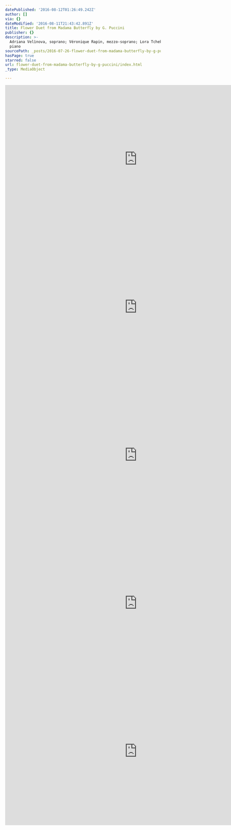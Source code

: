 ```yaml
---
datePublished: '2016-08-12T01:26:49.242Z'
author: []
via: {}
dateModified: '2016-08-11T21:43:42.891Z'
title: Flower Duet from Madama Butterfly by G. Puccini
publisher: {}
description: >-
  Adriana Velìnova, soprano; Véronique Rapin, mezzo-soprano; Lora Tchekoratova,
  piano
sourcePath: _posts/2016-07-26-flower-duet-from-madama-butterfly-by-g-puccini.md
hasPage: true
starred: false
url: flower-duet-from-madama-butterfly-by-g-puccini/index.html
_type: MediaObject

---
```

<iframe src="https://cdn.embedly.com/widgets/media.html?src=https%3A%2F%2Fwww.youtube.com%2Fembed%2F7f2JvjRWSRs%3Ffeature%3Doembed&amp;url=http%3A%2F%2Fwww.youtube.com%2Fwatch%3Fv%3D7f2JvjRWSRs&amp;image=https%3A%2F%2Fi.ytimg.com%2Fvi%2F7f2JvjRWSRs%2Fhqdefault.jpg&amp;key=b7d04c9b404c499eba89ee7072e1c4f7&amp;type=text%2Fhtml&amp;schema=youtube" width="854" height="480" scrolling="no" frameborder="0" allowfullscreen="" style=""></iframe>

<iframe src="https://cdn.embedly.com/widgets/media.html?src=https%3A%2F%2Fwww.youtube.com%2Fembed%2FuLJpJ_EBpV4%3Ffeature%3Doembed&amp;url=http%3A%2F%2Fwww.youtube.com%2Fwatch%3Fv%3DuLJpJ_EBpV4&amp;image=https%3A%2F%2Fi.ytimg.com%2Fvi%2FuLJpJ_EBpV4%2Fhqdefault.jpg&amp;key=b7d04c9b404c499eba89ee7072e1c4f7&amp;type=text%2Fhtml&amp;schema=youtube" width="854" height="480" scrolling="no" frameborder="0" allowfullscreen="" style=""></iframe>

<iframe src="https://cdn.embedly.com/widgets/media.html?src=https%3A%2F%2Fwww.youtube.com%2Fembed%2F54t22dafgl8%3Ffeature%3Doembed&amp;url=http%3A%2F%2Fwww.youtube.com%2Fwatch%3Fv%3D54t22dafgl8&amp;image=https%3A%2F%2Fi.ytimg.com%2Fvi%2F54t22dafgl8%2Fhqdefault.jpg&amp;key=b7d04c9b404c499eba89ee7072e1c4f7&amp;type=text%2Fhtml&amp;schema=youtube" width="854" height="480" scrolling="no" frameborder="0" allowfullscreen="" style=""></iframe>

<iframe src="https://cdn.embedly.com/widgets/media.html?src=https%3A%2F%2Fwww.youtube.com%2Fembed%2FR5nuZ__QP6o%3Ffeature%3Doembed&amp;url=http%3A%2F%2Fwww.youtube.com%2Fwatch%3Fv%3DR5nuZ__QP6o&amp;image=https%3A%2F%2Fi.ytimg.com%2Fvi%2FR5nuZ__QP6o%2Fhqdefault.jpg&amp;key=b7d04c9b404c499eba89ee7072e1c4f7&amp;type=text%2Fhtml&amp;schema=youtube" width="854" height="480" scrolling="no" frameborder="0" allowfullscreen="" style=""></iframe>

<iframe src="https://cdn.embedly.com/widgets/media.html?src=https%3A%2F%2Fwww.youtube.com%2Fembed%2FjVKmIfx7CVM%3Ffeature%3Doembed&amp;url=http%3A%2F%2Fwww.youtube.com%2Fwatch%3Fv%3DjVKmIfx7CVM&amp;image=https%3A%2F%2Fi.ytimg.com%2Fvi%2FjVKmIfx7CVM%2Fhqdefault.jpg&amp;key=b7d04c9b404c499eba89ee7072e1c4f7&amp;type=text%2Fhtml&amp;schema=youtube" width="854" height="480" scrolling="no" frameborder="0" allowfullscreen="" style=""></iframe>
